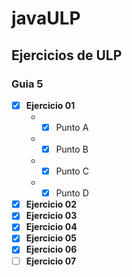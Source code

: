 # javaULP
## Ejercicios de ULP
### Guia 5
- [x] **Ejercicio 01**
  * - [x] Punto A
  * - [x] Punto B
  * - [x] Punto C 
  * - [x] Punto D 
- [x] **Ejercicio 02**
- [x] **Ejercicio 03**  
- [x] **Ejercicio 04**  
- [x] **Ejercicio 05** 
- [x] **Ejercicio 06**  
- [ ] **Ejercicio 07**  
